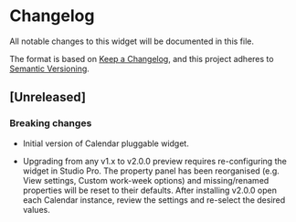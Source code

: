 # Changelog

All notable changes to this widget will be documented in this file.

The format is based on [Keep a Changelog](https://keepachangelog.com/en/1.0.0/), and this project adheres to [Semantic Versioning](https://semver.org/spec/v2.0.0.html).

## [Unreleased]

### Breaking changes

- Initial version of Calendar pluggable widget.

- Upgrading from any v1.x to v2.0.0 preview requires re-configuring the widget in Studio Pro. The property panel has been reorganised (e.g. View settings, Custom work-week options) and missing/renamed properties will be reset to their defaults. After installing v2.0.0 open each Calendar instance, review the settings and re-select the desired values.
